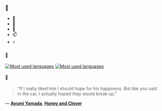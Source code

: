 ### 👋

- 🔭
- 🌱
- 💬
- 📫
- ⚡

#### 🧏

[![Most used languages](https://github-readme-stats-aynah.vercel.app/api/top-langs/?username=aynh&theme=solarized-dark&langs_count=6&layout=compact&hide_title=true)](https://github.com/anuraghazra/github-readme-stats#gh-dark-mode-only)
[![Most used languages](https://github-readme-stats-aynah.vercel.app/api/top-langs/?username=aynh&theme=solarized-light&langs_count=6&layout=compact&hide_title=true)](https://github.com/anuraghazra/github-readme-stats#gh-light-mode-only)

#### 💬

> "If I really liked him I should hope for his happiness. But like you said in the car, I actually hoped they would break up."

&mdash; [**Ayumi Yamada**](https://myanimelist.net/character.php?q=Ayumi%20Yamada&cat=character), [**Honey and Clover**](https://myanimelist.net/search/all?q=Honey%20and%20Clover&cat=all)
